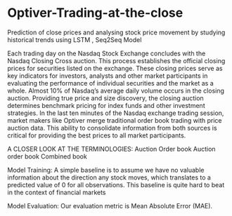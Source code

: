 # Optiver-Trading-at-the-close
Prediction of close prices and analysing stock price movement by studying historical trends using LSTM , Seq2Seq Model

Each trading day on the Nasdaq Stock Exchange concludes with the Nasdaq Closing
Cross auction. This process establishes the official closing prices for securities listed
on the exchange. These closing prices serve as key indicators for investors, analysts
and other market participants in evaluating the performance of individual securities
and the market as a whole. Almost 10% of Nasdaq’s average daily volume occurs in
the closing auction. Providing true price and size discovery, the closing auction
determines benchmark pricing for index funds and other investment strategies.
In the last ten minutes of the Nasdaq exchange trading session, market makers like
Optiver merge traditional order book trading with price auction data. This ability to
consolidate information from both sources is critical for providing the best prices to
all market participants.

A CLOSER LOOK AT THE TERMINOLOGIES:
Auction
Order book
Auction order book
Combined book

Model Training:
A simple baseline is to assume we have no valuable information about the direction
any stock moves, which translates to a predicted value of 0 for all observations. This
baseline is quite hard to beat in the context of financial markets

Model Evaluation:
Our evaluation metric is Mean Absolute Error (MAE).
